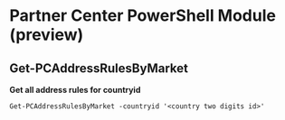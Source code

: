 # Partner Center PowerShell Module (preview) #

## Get-PCAddressRulesByMarket ##

**Get all address rules for countryid**

    Get-PCAddressRulesByMarket -countryid '<country two digits id>' 


